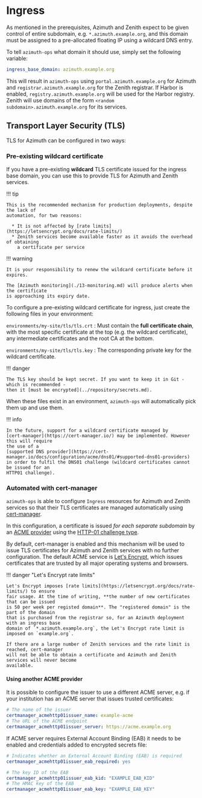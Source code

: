 # Ingress

As mentioned in the prerequisites, Azimuth and Zenith expect to be given control of entire
subdomain, e.g. `*.azimuth.example.org`, and this domain must be assigned to a pre-allocated
floating IP using a wildcard DNS entry.

To tell `azimuth-ops` what domain it should use, simply set the following variable:

```yaml  title="environments/my-site/inventory/group_vars/all/variables.yml"
ingress_base_domain: azimuth.example.org
```

This will result in `azimuth-ops` using `portal.azimuth.example.org` for Azimuth and
`registrar.azimuth.example.org` for the Zenith registrar. If Harbor is enabled,
`registry.azimuth.example.org` will be used for the Harbor registry. Zenith will use domains
of the form `<random subdomain>.azimuth.example.org` for its services.

## Transport Layer Security (TLS)

TLS for Azimuth can be configured in two ways:

### Pre-existing wildcard certificate

If you have a pre-existing **wildcard** TLS certificate issued for the ingress base domain,
you can use this to provide TLS for Azimuth and Zenith services.

!!! tip

    This is the recommended mechanism for production deployments, despite the lack of
    automation, for two reasons:

      * It is not affected by [rate limits](https://letsencrypt.org/docs/rate-limits/)
      * Zenith services become available faster as it avoids the overhead of obtaining
        a certificate per service

!!! warning

    It is your responsibility to renew the wildcard certificate before it expires.

    The [Azimuth monitoring](./13-monitoring.md) will produce alerts when the certificate
    is approaching its expiry date.

To configure a pre-existing wildcard certificate for ingress, just create the following
files in your environment:

`environments/my-site/tls/tls.crt`
: Must contain the **full certificate chain**, with the most specific certificate at the
  top (e.g. the wildcard certificate), any intermediate certificates and the root CA at
  the bottom.

`environments/my-site/tls/tls.key`
: The corresponding private key for the wildcard certificate.

!!! danger

    The TLS key should be kept secret. If you want to keep it in Git - which is recommended -
    then it [must be encrypted](../repository/secrets.md).

When these files exist in an environment, `azimuth-ops` will automatically pick them up
and use them.

!!! info

    In the future, support for a wildcard certificate managed by
    [cert-manager](https://cert-manager.io/) may be implemented. However this will require
    the use of a
    [supported DNS provider](https://cert-manager.io/docs/configuration/acme/dns01/#supported-dns01-providers)
    in order to fulfil the DNS01 challenge (wildcard certificates cannot be issued for an
    HTTP01 challenge).

### Automated with cert-manager

`azimuth-ops` is able to configure `Ingress` resources for Azimuth and Zenith services so
that their TLS certificates are managed automatically using [cert-manager](https://cert-manager.io/).

In this configuration, a certificate is issued *for each separate subdomain* by an
[ACME provider](https://en.wikipedia.org/wiki/Automatic_Certificate_Management_Environment)
using the
[HTTP-01 challenge type](https://letsencrypt.org/docs/challenge-types/#http-01-challenge).

By default, cert-manager is enabled and this mechanism will be used to issue TLS certificates
for Azimuth and Zenith services with no further configuration. The default ACME service is
[Let's Encrypt](https://letsencrypt.org/), which issues certificates that are trusted by
all major operating systems and browsers.

!!! danger  "Let's Encrypt rate limits"

    Let's Encrypt imposes [rate limits](https://letsencrypt.org/docs/rate-limits/) to ensure
    fair usage. At the time of writing, **the number of new certificates that can be issued
    is 50 per week per registed domain**. The "registered domain" is the part of the domain
    that is purchased from the registrar so, for an Azimuth deployment with an ingress base
    domain of `*.azimuth.example.org`, the Let's Encrypt rate limit is imposed on `example.org`.

    If there are a large number of Zenith services and the rate limit is reached, cert-manager
    will not be able to obtain a certificate and Azimuth and Zenith services will never become
    available.

#### Using another ACME provider

It is possible to configure the issuer to use a different ACME server, e.g. if your institution
has an ACME server that issues trusted certificates:

```yaml  title="environments/my-site/inventory/group_vars/all/variables.yml"
# The name of the issuer
certmanager_acmehttp01issuer_name: example-acme
# The URL of the ACME endpoint
certmanager_acmehttp01issuer_server: https://acme.example.org
```

If ACME server requires External Account Binding (EAB) it needs to be enabled and credentials
added to encrypted secrets file:

```yaml  title="environments/my-site/inventory/group_vars/all/variables.yml"
# Indicates whether an External Account Binding (EAB) is required
certmanager_acmehttp01issuer_eab_required: yes
```

```yaml  title="environments/my-site/inventory/group_vars/all/secrets.yml"
# The key ID of the EAB
certmanager_acmehttp01issuer_eab_kid: "EXAMPLE_EAB_KID"
# The HMAC key of the EAB
certmanager_acmehttp01issuer_eab_key: "EXAMPLE_EAB_KEY"
```
